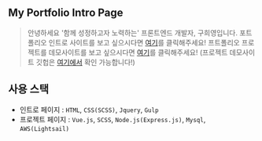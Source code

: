 ## My Portfolio Intro Page

> 안녕하세요 '함께 성정하고자 노력하는' 프론트엔드 개발자, 구희영입니다.
포트폴리오 인트로 사이트를 보고 싶으시다면 [여기](https://heeyounggoo.github.io/)를 클릭해주세요!
프트폴리오 프로젝트를 데모사이트를 보고 싶으시다면 [여기](http://54.180.194.30:3000/#/)를 클릭해주세요!
(프로젝트 데모사이트 깃헙은 [여기에서](https://github.com/heeyounggoo/vue-dashboard) 확인 가능합니다!)


## 사용 스택
* 인트로 페이지 :  ```HTML```, ```CSS(SCSS)```, ```Jquery```, ```Gulp```
* 프로젝트 페이지 : ```Vue.js```, ```SCSS```, ```Node.js(Express.js)```, ```Mysql```, ```AWS(Lightsail)```

